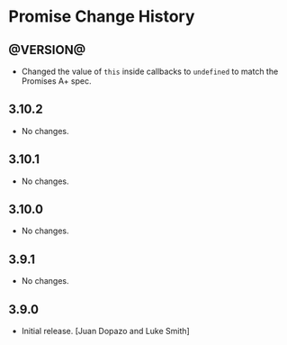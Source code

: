 Promise Change History
======================

@VERSION@
------

* Changed the value of `this` inside callbacks to `undefined` to match the
  Promises A+ spec.

3.10.2
------

* No changes.


3.10.1
------

* No changes.

3.10.0
------

* No changes.

3.9.1
-----

* No changes.

3.9.0
-----

* Initial release. [Juan Dopazo and Luke Smith]
